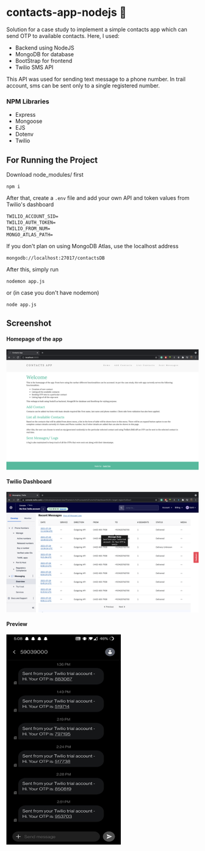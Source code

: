 # contacts-app-nodejs 💬
Solution for a case study to implement a simple contacts app which can send OTP to available contacts. Here, I used:

* Backend using NodeJS
* MongoDB for database
* BootStrap for frontend
* Twilio SMS API 

This API was used for sending text message to a phone number. In trail account, sms can be sent only to a single registered number.

### NPM Libraries
* Express
* Mongoose
* EJS
* Dotenv
* Twilio


## For Running the Project

Download node_modules/ first
```
npm i
```

After that, create a ```.env``` file and add your own API and token values from Twilio's dashboard
```
TWILIO_ACCOUNT_SID=
TWILIO_AUTH_TOKEN=
TWILIO_FROM_NUM=
MONGO_ATLAS_PATH=
```

If you don't plan on using MongoDB Atlas, use the localhost address
```
mongodb://localhost:27017/contactsDB
```

After this, simply run
```
nodemon app.js
```

or (in case you don't have nodemon)
```
node app.js
```


## Screenshot
#### Homepage of the app
![screenshot](img/home-ss.png)


#### Twilio Dashboard
![dashboard](img/dashboard.png)


#### Preview
<img src="img/mobile-ss.jpeg" width=300 height=550>


